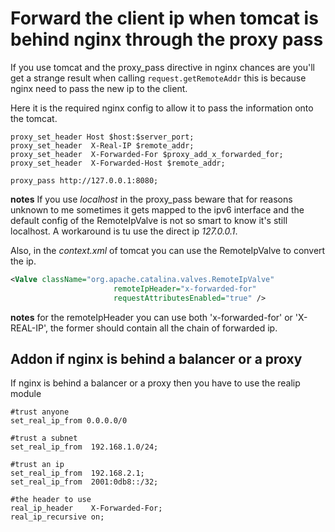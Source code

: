 # Forward the client ip when tomcat is behind nginx through the proxy pass #

If you use tomcat and the proxy_pass directive in nginx chances are you'll get a strange result when calling ```request.getRemoteAddr```
this is because nginx need to pass the new ip to the client.


Here it is the required nginx config to allow it to pass the information onto the tomcat.
```
proxy_set_header Host $host:$server_port;
proxy_set_header  X-Real-IP $remote_addr;
proxy_set_header  X-Forwarded-For $proxy_add_x_forwarded_for;
proxy_set_header  X-Forwarded-Host $remote_addr;

proxy_pass http://127.0.0.1:8080;
```

**notes**
If you use *localhost* in the proxy_pass beware that for reasons unknown to me sometimes it gets mapped to the ipv6 interface and the default config of the RemoteIpValve is not so smart to know it's still localhost.
A workaround is tu use the direct ip *127.0.0.1*.



Also, in the *context.xml* of tomcat you can use the RemoteIpValve to convert the ip.

```xml
<Valve className="org.apache.catalina.valves.RemoteIpValve"
                       remoteIpHeader="x-forwarded-for"
                       requestAttributesEnabled="true" />
```

**notes**
for the remoteIpHeader you can use both 'x-forwarded-for' or 'X-REAL-IP', the former should contain all the chain of forwarded ip.


## Addon if nginx is behind a balancer or a proxy ##

If nginx is behind a balancer or a proxy then you have to use the realip module

```
#trust anyone
set_real_ip_from 0.0.0.0/0

#trust a subnet
set_real_ip_from  192.168.1.0/24;

#trust an ip
set_real_ip_from  192.168.2.1;
set_real_ip_from  2001:0db8::/32;

#the header to use
real_ip_header    X-Forwarded-For;
real_ip_recursive on;
```